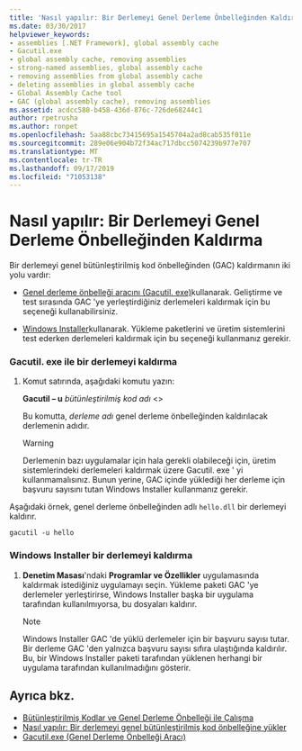 ```yaml
---
title: 'Nasıl yapılır: Bir Derlemeyi Genel Derleme Önbelleğinden Kaldırma'
ms.date: 03/30/2017
helpviewer_keywords:
- assemblies [.NET Framework], global assembly cache
- Gacutil.exe
- global assembly cache, removing assemblies
- strong-named assemblies, global assembly cache
- removing assemblies from global assembly cache
- deleting assemblies in global assembly cache
- Global Assembly Cache tool
- GAC (global assembly cache), removing assemblies
ms.assetid: acdcc588-b458-436d-876c-726de68244c1
author: rpetrusha
ms.author: ronpet
ms.openlocfilehash: 5aa88cbc73415695a1545704a2ad8cab535f011e
ms.sourcegitcommit: 289e06e904b72f34ac717dbcc5074239b977e707
ms.translationtype: MT
ms.contentlocale: tr-TR
ms.lasthandoff: 09/17/2019
ms.locfileid: "71053138"
---
```

# <a name="how-to-remove-an-assembly-from-the-global-assembly-cache"></a>Nasıl yapılır: Bir Derlemeyi Genel Derleme Önbelleğinden Kaldırma

Bir derlemeyi genel bütünleştirilmiş kod önbelleğinden (GAC) kaldırmanın iki yolu vardır:

- [Genel derleme önbelleği aracını (Gacutil. exe)](../tools/gacutil-exe-gac-tool.md)kullanarak. Geliştirme ve test sırasında GAC 'ye yerleştirdiğiniz derlemeleri kaldırmak için bu seçeneği kullanabilirsiniz.

- [Windows Installer](/windows/desktop/Msi/windows-installer-portal)kullanarak. Yükleme paketlerini ve üretim sistemlerini test ederken derlemeleri kaldırmak için bu seçeneği kullanmanız gerekir.

### <a name="removing-an-assembly-with-gacutilexe"></a>Gacutil. exe ile bir derlemeyi kaldırma

1. Komut satırında, aşağıdaki komutu yazın:

    **Gacutil – u** *bütünleştirilmiş kod adı* \<>

    Bu komutta, *derleme adı* genel derleme önbelleğinden kaldırılacak derlemenin adıdır.

    > [!WARNING]
    > Derlemenin bazı uygulamalar için hala gerekli olabileceği için, üretim sistemlerindeki derlemeleri kaldırmak üzere Gacutil. exe ' yi kullanmamalısınız. Bunun yerine, GAC içinde yüklediği her derleme için başvuru sayısını tutan Windows Installer kullanmanız gerekir.

 Aşağıdaki örnek, genel derleme önbelleğinden adlı `hello.dll` bir derlemeyi kaldırır.

```
gacutil -u hello
```

### <a name="removing-an-assembly-with-windows-installer"></a>Windows Installer bir derlemeyi kaldırma

1. **Denetim Masası**'ndaki **Programlar ve Özellikler** uygulamasında kaldırmak istediğiniz uygulamayı seçin. Yükleme paketi GAC 'ye derlemeler yerleştirirse, Windows Installer başka bir uygulama tarafından kullanılmıyorsa, bu dosyaları kaldırır.

    > [!NOTE]
    > Windows Installer GAC 'de yüklü derlemeler için bir başvuru sayısı tutar. Bir derleme GAC 'den yalnızca başvuru sayısı sıfıra ulaştığında kaldırılır. Bu, bir Windows Installer paketi tarafından yüklenen herhangi bir uygulama tarafından kullanılmadığını gösterir.

## <a name="see-also"></a>Ayrıca bkz.

- [Bütünleştirilmiş Kodlar ve Genel Derleme Önbelleği ile Çalışma](working-with-assemblies-and-the-gac.md)
- [Nasıl yapılır: Bir derlemeyi genel bütünleştirilmiş kod önbelleğine yükler](install-assembly-into-gac.md)
- [Gacutil.exe (Genel Derleme Önbelleği Aracı)](../tools/gacutil-exe-gac-tool.md)
